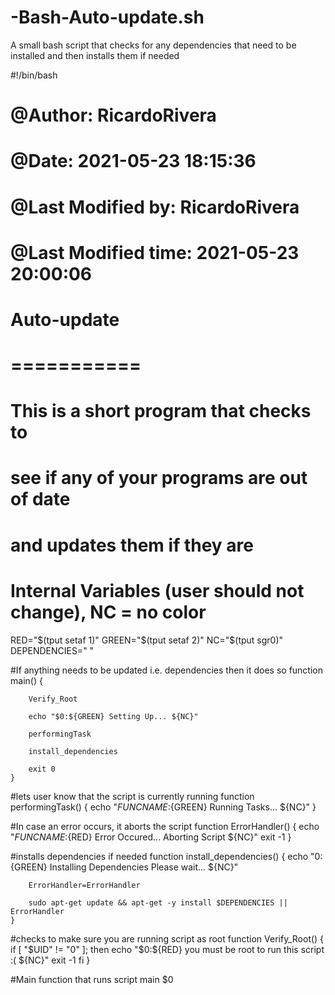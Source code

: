 # -Bash-Auto-update.sh
A small bash script that checks for any dependencies that need to be installed and then installs them if needed

#!/bin/bash
# @Author: RicardoRivera
# @Date:   2021-05-23 18:15:36
# @Last Modified by:   RicardoRivera
# @Last Modified time: 2021-05-23 20:00:06
#
#	Auto-update
#	===========
#	This is a short program that checks to 
#	see if any of your programs are out of date
#	and updates them if they are


# Internal Variables (user should not change), NC = no color
RED="$(tput setaf 1)"
GREEN="$(tput setaf 2)"
NC="$(tput sgr0)"
DEPENDENCIES=" "


#If anything needs to be updated i.e. dependencies then it does so
	function main()
	{	

		Verify_Root

		echo "$0:${GREEN} Setting Up... ${NC}"

		performingTask

		install_dependencies

		exit 0
	}


#lets user know that the script is currently running
	function performingTask()
	{
		echo "${FUNCNAME}:${GREEN} Running Tasks... ${NC}"
	}

#In case an error occurs, it aborts the script
	function ErrorHandler()
	{
		echo "${FUNCNAME}:${RED} Error Occured... Aborting Script ${NC}"
		exit -1
	}

#installs dependencies if needed
	function install_dependencies()
	{
		echo "$0:${GREEN} Installing Dependencies Please wait... ${NC}"

		ErrorHandler=ErrorHandler

		sudo apt-get update && apt-get -y install $DEPENDENCIES || ErrorHandler
	}

#checks to make sure you are running script as root
	function Verify_Root()
	{
		if [ "$UID" != "0" ]; then
			echo "$0:${RED} you must be root to run this script :( ${NC}"
			exit -1
		fi
	}

#Main function that runs script
	main $0
